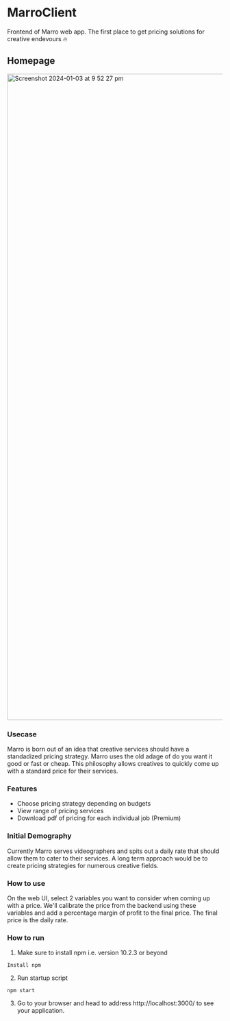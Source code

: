 # MarroClient

Frontend of Marro web app. The first place to get pricing solutions for creative endevours 🔥

## Homepage

<img width="1508" alt="Screenshot 2024-01-03 at 9 52 27 pm" src="https://github.com/carlkarama/MarroWebClient/assets/48504139/34cf78b6-6f7a-4711-b12c-21ec5a9dcc0e">


### Usecase

Marro is born out of an idea that creative services should have a standadized pricing strategy.
Marro uses the old adage of do you want it good or fast or cheap. This philosophy allows creatives to quickly
come up with a standard price for their services.


### Features
- Choose pricing strategy depending on budgets
- View range of pricing services
- Download pdf of pricing for each individual job (Premium)

### Initial Demography

Currently Marro serves videographers and spits out a daily rate that should allow them to cater to their services.
A long term approach would be to create pricing strategies for numerous creative fields.


### How to use

On the web UI, select 2 variables you want to consider when coming up with a price. We'll calibrate the price from the
backend using these variables and add a percentage margin of profit to the final price. The final price is the daily rate.

### How to run

1. Make sure to install npm i.e. version 10.2.3 or beyond

```Install npm```

2. Run startup script

```npm start```

3. Go to your browser and head to address http://localhost:3000/ to see your application. 